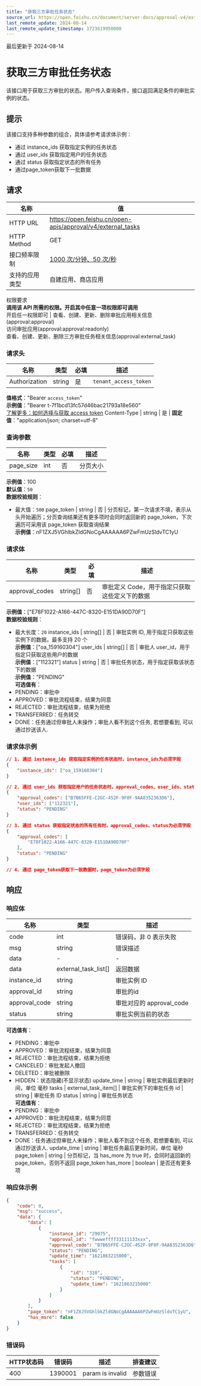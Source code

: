 ```yaml
---
title: "获取三方审批任务状态"
source_url: https://open.feishu.cn/document/server-docs/approval-v4/external_task/list
last_remote_update: 2024-08-14
last_remote_update_timestamp: 1723619950000
---
```

最后更新于 2024-08-14

# 获取三方审批任务状态

该接口用于获取三方审批的状态。用户传入查询条件，接口返回满足条件的审批实例的状态。

## 提示

该接口支持多种参数的组合，具体请参考请求体示例：

- 通过 instance_ids 获取指定实例的任务状态
- 通过 user_ids 获取指定用户的任务状态
- 通过 status 获取指定状态的所有任务
- 通过page_token获取下一批数据

## 请求
名称 | 值
---|---
HTTP URL | https://open.feishu.cn/open-apis/approval/v4/external_tasks
HTTP Method | GET
接口频率限制 | [1000 次/分钟、50 次/秒](https://open.feishu.cn/document/ukTMukTMukTM/uUzN04SN3QjL1cDN)
支持的应用类型 | 自建应用、商店应用
权限要求  
            **调用该 API 所需的权限。开启其中任意一项权限即可调用**  
            开启任一权限即可 | 查看、创建、更新、删除审批应用相关信息(approval:approval)  
            访问审批应用(approval:approval:readonly)  
            查看、创建、更新、删除三方审批任务相关信息(approval:external_task)

### 请求头

名称 | 类型 | 必填 | 描述
--- | --- | --- | ---
Authorization | string | 是 | `tenant_access_token`  
**值格式**："Bearer `access_token`"  
**示例值**："Bearer t-7f1bcd13fc57d46bac21793a18e560"  
[了解更多：如何选择与获取 access token](https://open.feishu.cn/document/uAjLw4CM/ugTN1YjL4UTN24CO1UjN/trouble-shooting/how-to-choose-which-type-of-token-to-use)
Content-Type | string | 是 | **固定值**："application/json; charset=utf-8"

### 查询参数

名称 | 类型 | 必填 | 描述
--- | --- | --- | ---
page_size | int | 否 | 分页大小  
**示例值**：100  
**默认值**：`50`  
**数据校验规则**：  
- 最大值：`500`
page_token | string | 否 | 分页标记，第一次请求不填，表示从头开始遍历；分页查询结果还有更多项时会同时返回新的 page_token，下次遍历可采用该 page_token 获取查询结果  
**示例值**：nF1ZXJ5VGhlbkZldGNoCgAAAAAA6PZwFmUzSldvTC1yU

### 请求体

名称 | 类型 | 必填 | 描述
--- | --- | --- | ---
approval_codes | string\[\] | 否 | 审批定义 Code，用于指定只获取这些定义下的数据  
**示例值**：["E78F1022-A166-447C-8320-E151DA90D70F"]  
**数据校验规则**：  
- 最大长度：`20`
instance_ids | string\[\] | 否 | 审批实例 ID, 用于指定只获取这些实例下的数据，最多支持 20 个  
**示例值**：["oa_159160304"]
user_ids | string\[\] | 否 | 审批人 user_id，用于指定只获取这些用户的数据  
**示例值**：["112321"]
status | string | 否 | 审批任务状态，用于指定获取该状态下的数据  
**示例值**："PENDING"  
**可选值有**：  
- PENDING：审批中  
- APPROVED：审批流程结束，结果为同意  
- REJECTED：审批流程结束，结果为拒绝  
- TRANSFERRED：任务转交  
- DONE：任务通过但审批人未操作；审批人看不到这个任务, 若想要看到, 可以通过抄送该人.

### 请求体示例
```json
// 1. 通过 instance_ids 获取指定实例的任务状态时，instance_ids为必须字段
{
    "instance_ids": ["oa_159160304"]
}

// 2. 通过 user_ids 获取指定用户的任务状态时，approval_codes、user_ids、status为必须字段
{
    "approval_codes": ["B7B65FFE-C2GC-452F-9F0F-9AA8352363D6"],
    "user_ids": ["112321"],
    "status": "PENDING"
}

// 3. 通过 status 获取指定状态的所有任务时，approval_codes、status为必须字段
{
    "approval_codes": [
        "E78F1022-A166-447C-8320-E151DA90D70F"
    ],
    "status": "PENDING"
}

// 4. 通过 page_token获取下一批数据时，page_token为必须字段
```

## 响应

### 响应体

名称 | 类型 | 描述
--- | --- | ---
code | int | 错误码，非 0 表示失败
msg | string | 错误描述
data | \- | \-
data | external_task_list\[\] | 返回数据
instance_id | string | 审批实例 ID
approval_id | string | 审批的id
approval_code | string | 审批对应的 approval_code
status | string | 审批实例当前的状态  
**可选值有**：  
- PENDING：审批中  
- APPROVED：审批流程结束，结果为同意  
- REJECTED：审批流程结束，结果为拒绝  
- CANCELED：审批发起人撤回  
- DELETED：审批被删除  
- HIDDEN：状态隐藏(不显示状态)
update_time | string | 审批实例最后更新时间，单位 毫秒
tasks | external_task_item\[\] | 审批实例下的审批任务
id | string | 审批任务 ID
status | string | 审批任务状态  
**可选值有**：  
- PENDING：审批中  
- APPROVED：审批流程结束，结果为同意  
- REJECTED：审批流程结束，结果为拒绝  
- TRANSFERRED：任务转交  
- DONE：任务通过但审批人未操作；审批人看不到这个任务, 若想要看到, 可以通过抄送该人.
update_time | string | 审批任务最后更新时间，单位 毫秒
page_token | string | 分页标记，当 has_more 为 true 时，会同时返回新的 page_token，否则不返回 page_token
has_more | boolean | 是否还有更多项

### 响应体示例
```json
{
    "code": 0,
    "msg": "success",
    "data": {
        "data": [
            {
                "instance_id": "29075",
                "approval_id": "fwwweffff33111133xxx",
                "approval_code": "B7B65FFE-C2GC-452F-9F0F-9AA8352363D6",
                "status": "PENDING",
                "update_time": "1621863215000",
                "tasks": [
                    {
                        "id": "310",
                        "status": "PENDING",
                        "update_time": "1621863215000"
                    }
                ]
            }
        ],
        "page_token": "nF1ZXJ5VGhlbkZldGNoCgAAAAAA6PZwFmUzSldvTC1yU",
        "has_more": false
    }
}
```

### 错误码

HTTP状态码 | 错误码 | 描述 | 排查建议
--- | --- | --- | ---
400 | 1390001 | param is invalid | 参数错误
